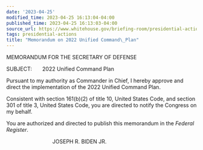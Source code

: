 ```yaml
---
date: '2023-04-25'
modified_time: 2023-04-25 16:13:04-04:00
published_time: 2023-04-25 16:13:03-04:00
source_url: https://www.whitehouse.gov/briefing-room/presidential-actions/2023/04/25/memorandum-on-2022-unified-command-plan/
tags: presidential-actions
title: "Memorandum on 2022 Unified Command\_Plan"
---
```

 
MEMORANDUM FOR THE SECRETARY OF DEFENSE  
  
SUBJECT:       2022 Unified Command Plan  
  
  
Pursuant to my authority as Commander in Chief, I hereby approve and
direct the implementation of the 2022 Unified Command Plan.  
  
Consistent with section 161(b)(2) of title 10, United States Code, and
section 301 of title 3, United States Code, you are directed to notify
the Congress on my behalf.  
  
You are authorized and directed to publish this memorandum in the
*Federal Register*.

                               JOSEPH R. BIDEN JR.
